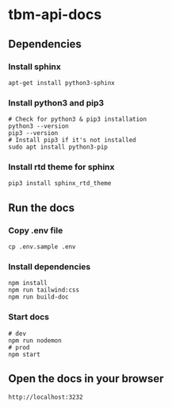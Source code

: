 # tbm-api-docs

## Dependencies

### Install sphinx

    apt-get install python3-sphinx

### Install python3 and pip3

    # Check for python3 & pip3 installation
    python3 --version
    pip3 --version
    # Install pip3 if it's not installed
    sudo apt install python3-pip

### Install rtd theme for sphinx

    pip3 install sphinx_rtd_theme

## Run the docs

### Copy .env file

    cp .env.sample .env

### Install dependencies

    npm install
    npm run tailwind:css
    npm run build-doc

### Start docs

    # dev
    npm run nodemon
    # prod
    npm start

## Open the docs in your browser

    http://localhost:3232
